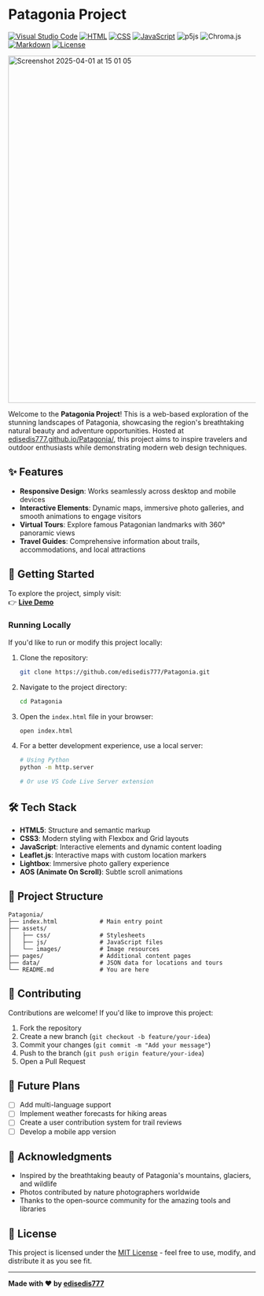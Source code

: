 # Patagonia Project
[![Visual Studio Code](https://custom-icon-badges.demolab.com/badge/Visual%20Studio%20Code-0078d7.svg?logo=vsc&logoColor=white)](#)
[![HTML](https://img.shields.io/badge/HTML-%23E34F26.svg?logo=html5&logoColor=white)](#)
[![CSS](https://img.shields.io/badge/CSS-1572B6?logo=css3&logoColor=fff)](#)
[![JavaScript](https://img.shields.io/badge/JavaScript-F7DF1E?logo=javascript&logoColor=000)](#)
![p5js](https://img.shields.io/badge/p5.js-ED225D?style=for-the-badge&logo=p5.js&logoColor=FFFFFF)
![Chroma.js](https://img.shields.io/badge/Chroma.js-Color%20Manipulation-F92A82?logo=javascript&logoColor=white)
[![Markdown](https://img.shields.io/badge/Markdown-%23000000.svg?logo=markdown&logoColor=white)](#)
[![License](https://img.shields.io/badge/License-MIT-green.svg)](LICENSE)

<img width="707" alt="Screenshot 2025-04-01 at 15 01 05" src="https://github.com/user-attachments/assets/4346e330-25fe-407d-861d-154e05043908" />


Welcome to the **Patagonia Project**! This is a web-based exploration of the stunning landscapes of Patagonia, showcasing the region's breathtaking natural beauty and adventure opportunities. Hosted at [edisedis777.github.io/Patagonia/](https://edisedis777.github.io/Patagonia/), this project aims to inspire travelers and outdoor enthusiasts while demonstrating modern web design techniques.

## ✨ Features

- **Responsive Design**: Works seamlessly across desktop and mobile devices
- **Interactive Elements**: Dynamic maps, immersive photo galleries, and smooth animations to engage visitors
- **Virtual Tours**: Explore famous Patagonian landmarks with 360° panoramic views
- **Travel Guides**: Comprehensive information about trails, accommodations, and local attractions

## 🚀 Getting Started

To explore the project, simply visit:  
👉 **[Live Demo](https://edisedis777.github.io/Patagonia/)**

### Running Locally

If you'd like to run or modify this project locally:

1. Clone the repository:
   ```bash
   git clone https://github.com/edisedis777/Patagonia.git
   ```
2. Navigate to the project directory:
   ```bash
   cd Patagonia
   ```
3. Open the `index.html` file in your browser:
   ```bash
   open index.html
   ```
4. For a better development experience, use a local server:
   ```bash
   # Using Python
   python -m http.server
   
   # Or use VS Code Live Server extension
   ```

## 🛠️ Tech Stack

- **HTML5**: Structure and semantic markup
- **CSS3**: Modern styling with Flexbox and Grid layouts
- **JavaScript**: Interactive elements and dynamic content loading
- **Leaflet.js**: Interactive maps with custom location markers
- **Lightbox**: Immersive photo gallery experience
- **AOS (Animate On Scroll)**: Subtle scroll animations

## 📁 Project Structure

```
Patagonia/
├── index.html            # Main entry point
├── assets/
│   ├── css/              # Stylesheets
│   ├── js/               # JavaScript files
│   └── images/           # Image resources
├── pages/                # Additional content pages
├── data/                 # JSON data for locations and tours
└── README.md             # You are here
```

## 🤝 Contributing

Contributions are welcome! If you'd like to improve this project:

1. Fork the repository
2. Create a new branch (`git checkout -b feature/your-idea`)
3. Commit your changes (`git commit -m "Add your message"`)
4. Push to the branch (`git push origin feature/your-idea`)
5. Open a Pull Request

## 🎯 Future Plans

- [ ] Add multi-language support
- [ ] Implement weather forecasts for hiking areas
- [ ] Create a user contribution system for trail reviews
- [ ] Develop a mobile app version

## 👏 Acknowledgments

- Inspired by the breathtaking beauty of Patagonia's mountains, glaciers, and wildlife
- Photos contributed by nature photographers worldwide
- Thanks to the open-source community for the amazing tools and libraries

## 📄 License

This project is licensed under the [MIT License](LICENSE) - feel free to use, modify, and distribute it as you see fit.

---

**Made with ❤️ by [edisedis777](https://github.com/edisedis777)**
